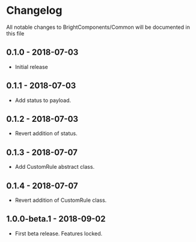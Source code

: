 # Changelog

All notable changes to BrightComponents/Common will be documented in this file

## 0.1.0 - 2018-07-03

- Initial release

## 0.1.1 - 2018-07-03

- Add status to payload.

## 0.1.2 - 2018-07-03

- Revert addition of status.

## 0.1.3 - 2018-07-07

- Add CustomRule abstract class.

## 0.1.4 - 2018-07-07

- Revert addition of CustomRule class.

## 1.0.0-beta.1 - 2018-09-02

- First beta release. Features locked.